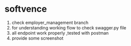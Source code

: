 # softvence
1. check employer_management branch 
2. for understanding working flow to check swagger.py file
3. all endpoint work properly ,tested with postman
4. provide some screenshot

